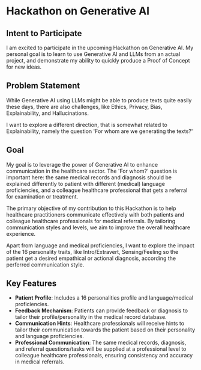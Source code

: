 # Hackathon on Generative AI

## Intent to Participate

I am excited to participate in the upcoming Hackathon on Generative AI.
My personal goal is to learn to use Generative AI and LLMs from an actual project,
and demonstrate my ability to quickly produce a Proof of Concept for new ideas.

## Problem Statement

While Generative AI using LLMs might be able to produce texts quite easily these days, there
are also challenges, like Ethics, Privacy, Bias, Explainability, and Hallucinations.

I want to explore a different direction, that is somewhat related to Explainability, namely
the question 'For whom are we generating the texts?'

## Goal

My goal is to leverage the power of Generative AI to enhance communication in the healthcare sector.
The 'For whom?' question is important here: the same medical records and diagnosis should be explained
differently to patient with different (medical) language proficiencies, and a colleague healthcare
professional that gets a referral for examination or treatment.

The primary objective of my contribution to this Hackathon is to help healthcare practitioners communicate
effectively with both patients and colleague healthcare professionals for medical referrals.
By tailoring communication styles and levels, we aim to improve the overall healthcare experience.

Apart from language and medical proficiencies, I want to explore the impact of the 16 personality traits,
like Intro/Extravert, Sensing/Feeling so the patient get a desired empathical or actional diagnosis,
according the perferred communication style.

## Key Features

- **Patient Profile**: Includes a 16 personalities profile and language/medical proficiencies.
- **Feedback Mechanism**: Patients can provide feedback or diagnosis to tailor their profile/personality in the medical record database.
- **Communication Hints**: Healthcare professionals will receive hints to tailor their communication towards the patient based on their personality and language proficiencies.
- **Professional Communication**: The same medical records, diagnosis, and referral questions/tasks will be supplied at a professional level to colleague healthcare professionals, ensuring consistency and accuracy in medical referrals.
